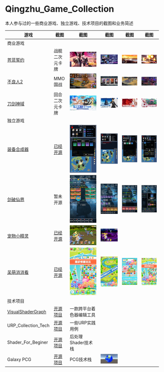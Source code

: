 # Qingzhu_Game_Collection
 本人参与过的一些商业游戏、独立游戏、技术项目的截图和业务简述


| 游戏 | 截图 | 截图 | 截图 | 截图 |截图 |
| - | - | --- | --- | - |- |
| 商业游戏 |  
|<a href="https://github.com/zwluoqi/Qingzhu_Game_Collection/tree/main/Business_Game_Collection/苍蓝誓约">苍蓝誓约</a> |战舰二次元卡牌| ![](Business_Game_Collection/苍蓝誓约/images/iPhone_0.jpg) | ![](Business_Game_Collection/苍蓝誓约/images/iPhone_1.jpg) | ![](Business_Game_Collection/苍蓝誓约/images/iPhone_2.jpg) | ![](Business_Game_Collection/苍蓝誓约/images/iPhone_3.jpg) |
|<a href="https://github.com/zwluoqi/Qingzhu_Game_Collection/tree/main/Business_Game_Collection/不良人2">不良人2</a>|MMO国战|![](Business_Game_Collection/不良人2/images/iPhone_0.jpg) | ![](Business_Game_Collection/不良人2/images/iPhone_1.jpg) | ![](Business_Game_Collection/不良人2/images/iPhone_2.jpg) | ![](Business_Game_Collection/不良人2/images/iPhone_3.jpg) |
|<a href="https://github.com/zwluoqi/Qingzhu_Game_Collection/tree/main/Business_Game_Collection/刀剑神域">刀剑神域</a>|回合二次元卡牌| ![](Business_Game_Collection/刀剑神域/images/iPhone_0.jpg) | ![](Business_Game_Collection/刀剑神域/images/iPhone_1.jpg) | ![](Business_Game_Collection/刀剑神域/images/iPhone_2.jpg) | ![](Business_Game_Collection/刀剑神域/images/iPhone_3.jpg) |
| 独立游戏 |  
|<a href="https://github.com/zwluoqi/Qingzhu_Game_Collection/tree/main/Independent_Game_Collection/装备合成器">装备合成器</a>|<a href="https://github.com/zwluoqi/TextEquip">已经开源</a>| ![](Independent_Game_Collection/装备合成器/images/0.PNG) | ![](Independent_Game_Collection/装备合成器/images/1.PNG) | ![](Independent_Game_Collection/装备合成器/images/2.PNG) | ![](Independent_Game_Collection/装备合成器/images/3.PNG) | 
|<a href="https://github.com/zwluoqi/Qingzhu_Game_Collection/tree/main/Independent_Game_Collection/剑破仙界">剑破仙界</a>|暂未开源| ![](Independent_Game_Collection/剑破仙界/images/IMG_5356.PNG) | ![](Independent_Game_Collection/剑破仙界/images/IMG_5357.PNG) | ![](Independent_Game_Collection/剑破仙界/images/IMG_5358.PNG) | ![](Independent_Game_Collection/剑破仙界/images/IMG_5359.PNG) | 
|<a href="https://github.com/zwluoqi/Qingzhu_Game_Collection/tree/main/Independent_Game_Collection/宠物小精灵">宠物小精灵</a>|<a href="https://github.com/zwluoqi/RoundRpg">已经开源</a>| ![](Independent_Game_Collection/宠物小精灵/images/nor.png) | ![](Independent_Game_Collection/宠物小精灵/images/enc.png) |||
|<a href="https://github.com/zwluoqi/Qingzhu_Game_Collection/tree/main/Independent_Game_Collection/呆萌消消看">呆萌消消看</a>|<a href="https://github.com/zwluoqi/sanxiao">已经开源</a>| ![](Independent_Game_Collection/呆萌消消看/images/1.jpg) | ![](Independent_Game_Collection/呆萌消消看/images/2.jpg) | ![](Independent_Game_Collection/呆萌消消看/images/3.jpg) | ![](Independent_Game_Collection/呆萌消消看/images/4.jpg)| 
| 技术项目 | 
|<a href="https://github.com/zwluoqi/mobile-visual-shader-editor/wiki/Visual-Shader">VisualShaderGraph</a>|<a href="https://github.com/zwluoqi/mobile-visual-shader-editor">开源项目</a>|一款跨平台着色器编辑工具||
|URP_Collection_Tech|<a href="https://github.com/zwluoqi/URP_Collection_Tech">开源项目</a>|一些URP实践用例||
|Shader_For_Beginer|<a href="https://github.com/zwluoqi/Shader_For_Beginer">开源项目</a>|后处理Shader技术栈||
|Galaxy PCG|<a href="https://github.com/zwluoqi/Galaxy_PCG">开源项目</a>|PCG技术栈| ![](https://github.com/zwluoqi/Galaxy_PCG/blob/main/images/011SimpleOceanWater.png) |


